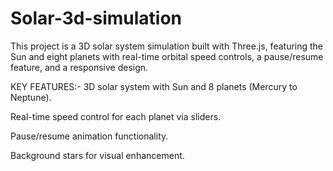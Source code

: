 # Solar-3d-simulation
This project is a 3D solar system simulation built with Three.js, featuring the Sun and eight planets with real-time orbital speed controls, a pause/resume feature, and a responsive design.


KEY FEATURES:-
3D solar system with Sun and 8 planets (Mercury to Neptune).



Real-time speed control for each planet via sliders.



Pause/resume animation functionality.



Background stars for visual enhancement.



